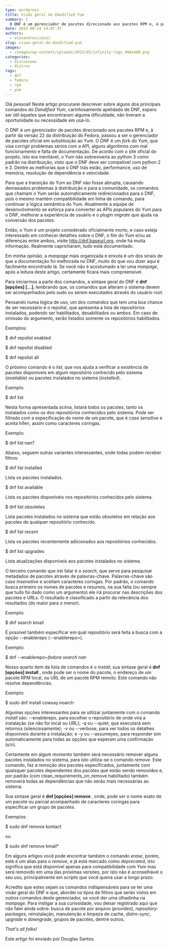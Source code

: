 ```yaml
---
type: wordpress
title: Visão geral do Dandified Yum
summary: |
  O DNF é um gerenciador de pacotes direcionado aos pacotes RPM e, à partir da versão 22 da distribuição do Fedora, passou a ser o gerenciador de pacotes oficial em substituição ao Yum. O DNF é um fork do Yum, que visa corrigir problemas sérios com a API, alguns algoritmos com mal funcionamento e falta de documentação.
date: 2015-08-24 14:07:37
authors:
  - alexandrevicenzi
slug: visao-geral-do-dandified-yum
images:
  - /images/wp-content/uploads/2015/05/infinity-logo_400x400.png
categories:
  - discussoes
  - distros
tags:
  - dnf
  - fedora
  - rpm
  - yum
---
```


Olá pessoal! Neste artigo procurarei descrever sobre alguns dos principais comandos do <em>Dandified Yum</em>, carinhosamente apelidado de DNF, espero ser útil àqueles que encontraram alguma dificuldade, não tiveram a oportunidade ou necessidade em usá-lo.

<!--more-->

O DNF é um gerenciador de pacotes direcionado aos pacotes RPM e, à partir da versão 22 da distribuição do Fedora, passou a ser o gerenciador de pacotes oficial em substituição ao Yum. O DNF é um <em>fork</em> do Yum, que visa corrigir problemas sérios com a API, alguns algoritmos com mal funcionamento e falta de documentação. De acordo com o site oficial do projeto, isto era inevitável, o Yum não sobreviveria ao python 3 como padrão na distribuição, visto que o DNF deve ser compatível com python 2 e 3. Dentre as melhorias que o DNF trás estão, performance, uso de memória, resolução de dependência e velocidade.

Para que a transição do Yum ao DNF não fosse abrupta, causando demasiados problemas à distribuição e para a comunidade, os comandos que chamam o Yum serão automaticamente redirecionados para o DNF, pois o mesmo mantém compatibilidade em linha de comando, para continuar a lógica semântica do Yum. Atualmente a equipe de desenvolvimento se esforça para converter as APIs populares do Yum para o DNF, melhorar a experiência de usuário e o <em>plugin migrate</em> que ajuda na conversão dos pacotes.

Então, o Yum é um projeto considerado oficialmente morto, e caso esteja interessado em conhecer detalhes sobre o DNF, o fim do Yum e/ou as diferenças entre ambos, visite <a href="http://dnf.baseurl.org">http://dnf.baseurl.org</a>, onde há muita informação. Realmente capricharam, tudo está documentado.

Em minha opinião, a <em>manpage</em> mais organizada e enxuta é um dos sinais de que a documentação foi melhorada no DNF, muito do que vou dizer aqui é facilmente encontrado lá. Se você não é acostumado a ler uma <em>manpage</em>, após a leitura deste artigo, certamente ficará mais compreensível.

Para iniciarmos a parte dos comandos, a sintaxe geral do DNF é <strong>dnf [opções] [...]</strong>, lembrando que, os comandos que alteram o sistema devem ser acompanhados pelo sudo ou serem executados através do usuário root.

Pensando numa lógica de uso, um dos comandos que tem uma boa chance de ser necessário é o repolist, que apresenta a lista de repositórios instalados, podendo ser habilitados, desabilitados ou ambos. Em caso de omissão do argumento, serão listados somente os repositórios habilitados.

Exemplos:

$ dnf repolist enabled

$ dnf repolist disabled

$ dnf repolist all

O próximo comando é o <em>list</em>, que nos ajuda a verificar a existência de pacotes disponíveis em algum repositório conhecido pelo sistema (<em>available</em>) ou pacotes instalados no sistema (<em>installed</em>).

Exemplo:

$ dnf list

Nesta forma apresentada acima, listará todos os pacotes, tanto os instalados como os dos repositórios conhecidos pelo sistema. Pode ser filtrado com a especificação do nome de um pacote, que é <em>case sensitive</em> e aceita hífen, assim como caracteres coringas.

Exemplo:

$ dnf list nan?

Abaixo, seguem outras variantes interessantes, onde todas podem receber filtros:

$ dnf list installed

Lista os pacotes instalados.

$ dnf list available

Lista os pacotes disponíveis nos repositórios conhecidos pelo sistema.

$ dnf list obsoletes

Lista pacotes instalados no sistema que estão obsoletos em relação aos pacotes de qualquer repositório conhecido.

$ dnf list recent

Lista os pacotes recentemente adicionados aos repositórios conhecidos.

$ dnf list upgrades

Lista atualizações disponíveis aos pacotes instalados no sistema.

O terceiro comando que irei falar é o <em>search</em>, que serve para pesquisar metadados de pacotes através de palavras-chave. Palavras-chave são <em>case</em> <em>insensitive</em> e aceitam caracteres coringas. Por padrão, o comando busca primeiro os nomes de pacotes e resumos, na sua falta (ou sempre que tudo foi dado como um argumento) ele irá procurar nas descrições dos pacotes e URLs. O resultado é classificado a partir da relevância dos resultados (do maior para o menor).

Exemplo:

$ dnf search kmail

É possível também especificar em qual repositório será feita a busca com a opção --enablerepo (--enablerepo=).

Exemplo:

$ dnf --enablerepo=*fedora search nan*

Nosso quarto item da lista de comandos é o <em>install</em>, sua sintaxe geral é <strong>dnf [opções] install </strong>, onde pode ser o nome do pacote, o endereço de um pacote RPM local, ou URL de um pacote RPM remoto. Este comando não resolve dependências.

Exemplo:

$ sudo dnf install cowsay.noarch

Algumas opções interessantes para se utilizar juntamente com o comando <em>install</em> são: --enablerepo, para escolher o repositório de onde virá a instalação (se não for local ou URL); -q ou --quiet, que executará sem retornos (silenciosamente); -v ou --verbose, para ver todos os detalhes disponíveis durante a instalação; e -y ou --assumeyes, para responder sim automaticamente para todas as opções que esperam uma confirmação (s/n).

Certamente em algum momento também será necessário remover alguns pacotes instalados no sistema, para isto utiliza-se o comando <em>remove</em>. Este comando, faz a remoção dos pacotes especificados, juntamente com quaisquer pacotes dependentes dos pacotes que estão sendo removidos e, por padrão (com clean_requirements_on_remove habilitado) também removerá todas as dependências que não serão mais necessárias ao sistema.

Sua sintaxe geral é <strong>dnf [opções] remove </strong>, onde, pode ser o nome exato de um pacote ou parcial acompanhado de caracteres coringas para especificar um grupo de pacotes.

Exemplos:

$ sudo dnf remove kontact

ou

$ sudo dnf remove kmail*

Em alguns artigos você pode encontrar também o comando <em>erase</em>, porém, este é um alias para o <em>remove</em>, e já está marcado como <em>deprecated</em>, isto significa que está disponível apenas para compatibilidade com Yum mas será removido em uma das próximas versões, por isto não é aconselhável o seu uso, principalmente em <em>scripts</em> que você queira usar a longo prazo.

Acredito que estes sejam os comandos indispensáveis para se ter uma visão geral do DNF e que, abordei os tipos de filtros que serão vistos em outros comandos deste gerenciador, se você der uma olhadinha na <em>manpage</em>. Para instigar a sua curiosidade, vou deixar registrado aqui que não falei ainda sobre: busca de pacote por arquivo (<em>provides</em>), <em>repository-packages</em>, reinstalação, manutenção e limpeza de cache, <em>distro-sync</em>, <em>upgrade</em> e <em>downgrade</em>, grupos de pacotes, dentre outros.

<em>That's all folks!</em>

Este artigo foi enviado por Douglas Santos.
